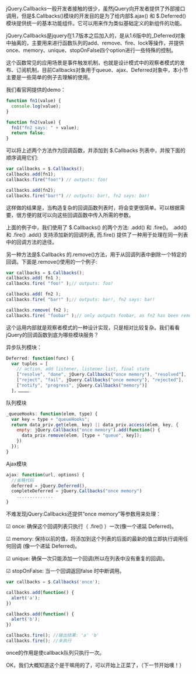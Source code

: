 jQuery.Callbacks一般开发者接触的很少，虽然jQuery向开发者提供了外部接口调用，但是\$.Callbacks()模块的开发目的是为了给内部\$.ajax() 和 \$.Deferred()模块提供统一的基本功能组件。它可以用来作为类似基础定义的新组件的功能。

jQuery.Callbacks是jquery在1.7版本之后加入的，是从1.6版中的_Deferred对象中抽离的，主要用来进行函数队列的add、remove、fire、lock等操作，并提供once、memory、unique、stopOnFalse四个option进行一些特殊的控制。

这个函数常见的应用场景是事件触发机制，也就是设计模式中的观察者模式的发布、订阅机制，目前Callbacks对象用于queue、ajax、Deferred对象中，本小节主要是一些简单的例子去理解的使用。

我们看官网提供的demo：

```js
function fn1(value) {
  console.log(value);
}

function fn2(value) {
  fn1("fn2 says: " + value);
  return false;
}
```

可以将上述两个方法作为回调函数，并添加到 $.Callbacks 列表中，并按下面的顺序调用它们:

```js
var callbacks = $.Callbacks();
callbacks.add(fn1);
callbacks.fire("foo!") // outputs: foo!

callbacks.add(fn2);
callbacks.fire("bar!") // outputs: bar!, fn2 says: bar!
```

这样做的结果是，当构造复杂的回调函数列表时，将会变更很简单。可以根据需要，很方便的就可以向这些回调函数中传入所需的参数。

上面的例子中，我们使用了 $.Callbacks() 的两个方法: .add() 和 .fire()。 .add() 和 .fire() .add() 支持添加新的回调列表, 而.fire() 提供了一种用于处理在同一列表中的回调方法的途径。

另一种方法是$.Callbacks 的.remove()方法，用于从回调列表中删除一个特定的回调。下面是.remove()使用的一个例子:

```js
var callbacks = $.Callbacks();
callbacks.add( fn1 );
callbacks.fire( "foo!" );// outputs: foo!

callbacks.add( fn2 );
callbacks.fire( "bar!" );// outputs: bar!, fn2 says: bar!

callbacks.remove( fn2 );
callbacks.fire( "foobar" );// only outputs foobar, as fn2 has been removed.
```

这个运用内部就是观察者模式的一种设计实现，只是相对比较复杂。我们看看jQuery的回调函数到底为哪些模块服务？

异步队列模块：

```js
Deferred: function(func) {
  var tuples = [
    // action, add listener, listener list, final state
    ["resolve", "done", jQuery.Callbacks("once memory"), "resolved"],
    ["reject", "fail", jQuery.Callbacks("once memory"), "rejected"],
    ["notify", "progress", jQuery.Callbacks("memory")]
  ]，………….
```

队列模块

```js
_queueHooks: function(elem, type) {
  var key = type + "queueHooks";
  return data_priv.get(elem, key) || data_priv.access(elem, key, {
    empty: jQuery.Callbacks("once memory").add(function() {
      data_priv.remove(elem, [type + "queue", key]);
    })
  });
}
```

Ajax模块

```js
ajax: function(url, options) {
  //省略代码
  deferred = jQuery.Deferred(),
  completeDeferred = jQuery.Callbacks("once memory")
    ..............
}
```

不难发现jQuery.Callbacks还提供“once memory”等参数用来处理：

   ☑  once: 确保这个回调列表只执行（ .fire() ）一次(像一个递延 Deferred)。

   ☑  memory: 保持以前的值，将添加到这个列表的后面的最新的值立即执行调用任何回调 (像一个递延 Deferred)。

   ☑  unique: 确保一次只能添加一个回调(所以在列表中没有重复的回调)。

   ☑  stopOnFalse: 当一个回调返回false 时中断调用。

```js
var callbacks = $.Callbacks('once');

callbacks.add(function() {
  alert('a');
})

callbacks.add(function() {
  alert('b');
})

callbacks.fire(); //输出结果: 'a' 'b'
callbacks.fire(); //未执行
```

once的作用是使callback队列只执行一次。

OK，我们大概知道这个是干嘛用的了，可以开始上正菜了，（下一节开始噢！）